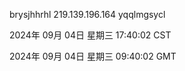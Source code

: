 brysjhhrhl 219.139.196.164 yqqlmgsycl

2024年 09月 04日 星期三 17:40:02 CST

2024年 09月 04日 星期三 09:40:02 GMT
